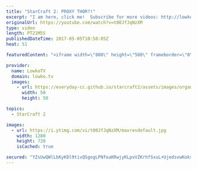 ```yaml
---
title: "StarCraft 2: PROXY THOR?!"
excerpt: "I am here, click me!  Subscribe for more videos: http://lowko.tv/youtube Zerg vs Protoss misdirection: https://goo.gl/ByS50z  An awesome match of Terran vs Terran on Ascension to Aiur, one of the new maps that arrived with the second season in StarCraft 2 of 2017.   In this match one of the players decides"
originalUrl: https://youtube.com/watch?v=t00JfJqNzXM
type: video
length: PT21M5S
publishedDateTime: 2017-05-05T10:58:05Z
heat: 51

featuredContent: "<iframe width=\"800\" height=\"500\" frameborder=\"0\" src=\"https://www.youtube.com/embed/t00JfJqNzXM\" allow=\"accelerometer; autoplay; encrypted-media; gyroscope; picture-in-picture\" allowfullscreen></iframe>"

provider:
  name: LowkoTV
  domain: lowko.tv
  images:
    - url: https://everyday-cc.github.io/starcraft2/assets/images/organizations/lowko.tv-50x50.jpg
      width: 50
      height: 50

topics:
  - StarCraft 2

images:
  - url: https://i.ytimg.com/vi/t00JfJqNzXM/maxresdefault.jpg
    width: 1280
    height: 720
    isCached: true

secured: "YZsUwQWlLbKyKDl9tivQSgogLPNfoaKRwjyKLpvVZKrhfSxuL+UjedsvwKoksbbag7LwYzRs2J99w3QkKMlGz++POQ+5Kpvpt1U1RFYn0hJrG4vCVJPVORbSFxftSTv3guIoPpUo0aU+TE8Hqeb3XQWzQDv4zn2jkDOEywRzL0s/7mrga7h+ChiupLM+8nnoXqVmwxKwMQCWrXaUiGee0qTfkq6vXdhS9kLZHEkkg/T9K7UrCuuoy0b9JvywWih2C3EyAdqc+1GjShDv8Ee2skClh+wypIMMRWUk/+V8bq7Jxvyl2WprZeyowsI7j6EIFaiNYcbcxAld7x6exqryvah/R+aEGHnW1Os+ubJwk3iGHopkbpI59RSl2L78u7yMMeJIpr/K5XiQ7j3Vf1hcKCyoFhGmXGjMwSiIHoSG6hwXPDPqU7OM0Svg2UooVOsH;XuUQwNKFoOvlHfxGy8t7aA=="
---
```


